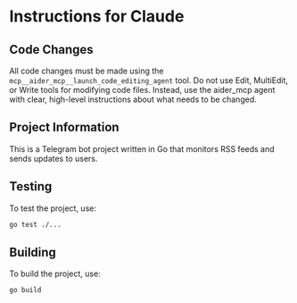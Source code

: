 # Instructions for Claude

## Code Changes

All code changes must be made using the `mcp__aider_mcp__launch_code_editing_agent` tool. Do not use Edit, MultiEdit, or Write tools for modifying code files. Instead, use the aider_mcp agent with clear, high-level instructions about what needs to be changed.

## Project Information

This is a Telegram bot project written in Go that monitors RSS feeds and sends updates to users.

## Testing

To test the project, use:
```bash
go test ./...
```

## Building

To build the project, use:
```bash
go build
```